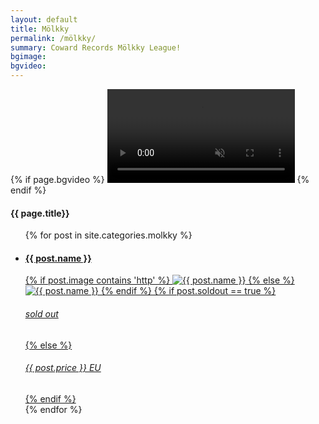 ```yaml
---
layout: default
title: Mölkky
permalink: /mölkky/
summary: Coward Records Mölkky League!
bgimage:
bgvideo:
---
```


<div id="molkkyHeader" {% if page.molkkybgimage contains 'http' %} style="background-image: url({{ page.molkkybgimage }})" {% else %} style="background-image: url(/img/{{ page.molkkybgimage }})" {% endif %}> 
  {% if page.bgvideo %}
    <video autoplay muted loop  id="myVideo">
      <source src="/video/{{page.bgvideo}}" type="video/mp4">
    </video>
  {% endif %}
</div>
<div id="molkky" class="small-12 columns">
	<div class="medium-12 small-12 large-centered">
		<h4>{{ page.title}}</h4> 	
		<ul class="small-block-grid-2 medium-block-grid-3 large-block-grid-4">
			{% for post in site.categories.molkky %}
			<li>
				<a href="{{ post.url | prepend: site.baseurl }}">
				<h4>{{ post.name }}</h4>   
				{% if post.image contains 'http' %}
					<img src="{{ post.image }}" alt="{{ post.name }}"/>
					{% else %}
						<img src="/img/{{ post.image }}" alt="{{ post.name }}"/>
				{% endif %}
				{% if post.soldout == true %}
					<h6 class="text-center soldout">sold out</h6>
					{% else %}
					<h6 class="text-center">{{ post.price }} EU</h6>   
				{% endif %}      	
				</a>
			</li> 
			{% endfor %}
		</ul>
	</div>
</div>


